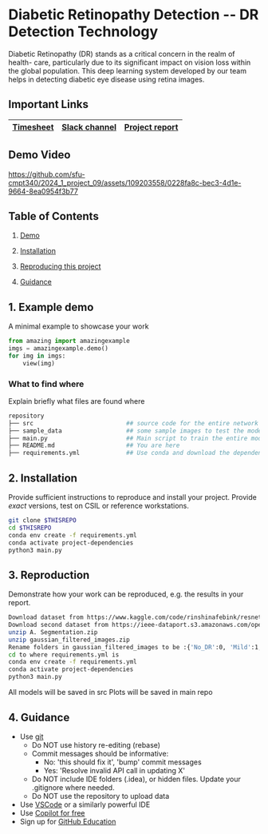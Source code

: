 # Diabetic Retinopathy Detection -- DR Detection Technology

Diabetic Retinopathy (DR) stands as a critical concern in the realm of health-
care, particularly due to its significant impact on vision loss within the global
population. This deep learning system developed by our team helps in detecting diabetic eye disease using retina images.

## Important Links

| [Timesheet](https://1sfu-my.sharepoint.com/:x:/g/personal/hamarneh_sfu_ca/EVUlCrLvcOZKq9EJZKhLz7ABDfWXQJkoOsSG26b0F9xreA?e=OQkk5Q) | [Slack channel](https://sfucmpt340spring2024.slack.com/archives/C06DW4ZJX61) | [Project report](https://www.overleaf.com/project/65a57e36713c1064d79f06e3) |
|-----------|---------------|-------------------------|



## Demo Video
https://github.com/sfu-cmpt340/2024_1_project_09/assets/109203558/0228fa8c-bec3-4d1e-9664-8ea0954f3b77


## Table of Contents
1. [Demo](#demo)

2. [Installation](#installation)

3. [Reproducing this project](#repro)

4. [Guidance](#guide)


<a name="demo"></a>
## 1. Example demo

A minimal example to showcase your work

```python
from amazing import amazingexample
imgs = amazingexample.demo()
for img in imgs:
    view(img)
```

### What to find where

Explain briefly what files are found where

```bash
repository
├── src                          ## source code for the entire network
├── sample_data                  ## some sample images to test the model on
├── main.py                      ## Main script to train the entire model
├── README.md                    ## You are here
├── requirements.yml             ## Use conda and download the dependencies
```

<a name="installation"></a>

## 2. Installation

Provide sufficient instructions to reproduce and install your project. 
Provide _exact_ versions, test on CSIL or reference workstations.

```bash
git clone $THISREPO
cd $THISREPO
conda env create -f requirements.yml
conda activate project-dependencies
python3 main.py 
```

<a name="repro"></a>
## 3. Reproduction
Demonstrate how your work can be reproduced, e.g. the results in your report.
```bash
Download dataset from https://www.kaggle.com/code/rinshinafebink/resnet18-final/input?select=gaussian_filtered_images                                                       ## dataset for DR
Download second dataset from https://ieee-dataport.s3.amazonaws.com/open/3754/A.%20Segmentation.zip?response-content-disposition=attachment%3B%20filename%3D%22A.%20Segmentation.zip%22&X-Amz-Algorithm=AWS4-HMAC-SHA256&X-Amz-Credential=AKIAJOHYI4KJCE6Q7MIQ%2F20240409%2Fus-east-1%2Fs3%2Faws4_request&X-Amz-Date=20240409T040119Z&X-Amz-SignedHeaders=Host&X-Amz-Expires=86400&X-Amz-Signature=a95297b4008b53f350a3fa1951be8788f1420b34f02fab2249946586b29441a7         ## dataset for lesion
unzip A. Segmentation.zip
unzip gaussian_filtered_images.zip
Rename folders in gaussian_filtered_images to be :{'No_DR':0, 'Mild':1, 'Moderate':2, 'Severe':3, 'Proliferate_DR':4}
cd to where requirements.yml is
conda env create -f requirements.yml
conda activate project-dependencies
python3 main.py 
```

All models will be saved in src 
Plots will be saved in main repo


<a name="guide"></a>
## 4. Guidance

- Use [git](https://git-scm.com/book/en/v2)
    - Do NOT use history re-editing (rebase)
    - Commit messages should be informative:
        - No: 'this should fix it', 'bump' commit messages
        - Yes: 'Resolve invalid API call in updating X'
    - Do NOT include IDE folders (.idea), or hidden files. Update your .gitignore where needed.
    - Do NOT use the repository to upload data
- Use [VSCode](https://code.visualstudio.com/) or a similarly powerful IDE
- Use [Copilot for free](https://dev.to/twizelissa/how-to-enable-github-copilot-for-free-as-student-4kal)
- Sign up for [GitHub Education](https://education.github.com/) 
